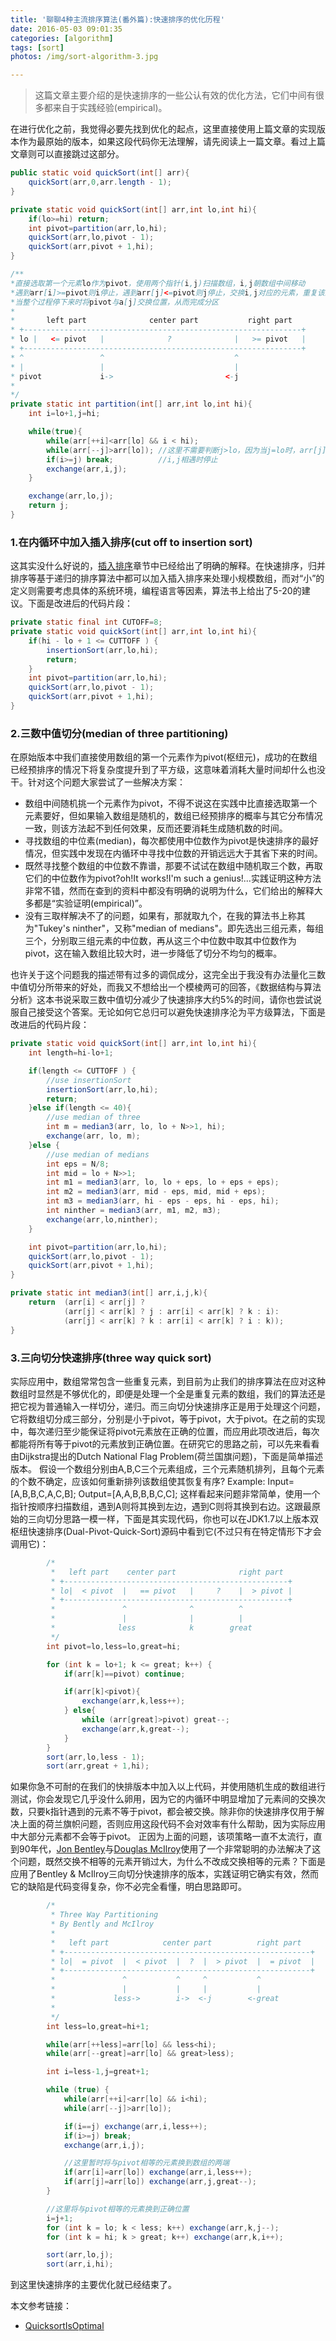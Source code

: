 ```yaml
---
title: '聊聊4种主流排序算法(番外篇):快速排序的优化历程'
date: 2016-05-03 09:01:35
categories: [algorithm]
tags: [sort]
photos: /img/sort-algorithm-3.jpg

---
```


> 这篇文章主要介绍的是快速排序的一些公认有效的优化方法，它们中间有很多都来自于实践经验(empirical)。

<!-- more -->

在进行优化之前，我觉得必要先找到优化的起点，这里直接使用上篇文章的实现版本作为最原始的版本，如果这段代码你无法理解，请先阅读上一篇文章。看过上篇文章则可以直接跳过这部分。

```java
public static void quickSort(int[] arr){
    quickSort(arr,0,arr.length - 1);
}

private static void quickSort(int[] arr,int lo,int hi){
    if(lo>=hi) return;
    int pivot=partition(arr,lo,hi);
    quickSort(arr,lo,pivot - 1);
    quickSort(arr,pivot + 1,hi);
}

/**
*直接选取第一个元素lo作为pivot，使用两个指针(i,j)扫描数组，i,j朝数组中间移动
*遇到arr[i]>=pivot则i停止，遇到arr[j]<=pivot则j停止，交换i,j对应的元素，重复该过程直到i,j相遇
*当整个过程停下来时将pivot与a[j]交换位置，从而完成分区
*
*       left part              center part           right part
* +--------------------------------------------------------------+
* lo |   <= pivot   |              ?              |   >= pivot   |
* +--------------------------------------------------------------+
* ^                 ^                             ^
* |                 |                             |
* pivot             i->                         <-j
*
*/
private static int partition(int[] arr,int lo,int hi){
    int i=lo+1,j=hi;

    while(true){
        while(arr[++i]<arr[lo] && i < hi);
        while(arr[--j]>arr[lo]); //这里不需要判断j>lo，因为当j=lo时，arr[j]>arr[lo]不可能成立
        if(i>=j) break; 		 //i,j相遇时停止
        exchange(arr,i,j);
    }

    exchange(arr,lo,j);
    return j;
}
```

### 1.在内循环中加入插入排序(cut off to insertion sort)
这其实没什么好说的，[插入排序](http://staynoob.cn/post/algorithm/%E8%81%8A%E8%81%8A%E4%B8%BB%E6%B5%81%E6%8E%92%E5%BA%8F%E7%AE%97%E6%B3%95-%E4%B8%8A/#三-插入-Insertion-排序)章节中已经给出了明确的解释。在快速排序，归并排序等基于递归的排序算法中都可以加入插入排序来处理小规模数组，而对“小”的定义则需要考虑具体的系统环境，编程语言等因素，算法书上给出了5-20的建议。下面是改进后的代码片段：
```java
private static final int CUTOFF=8;
private static void quickSort(int[] arr,int lo,int hi){
    if(hi - lo + 1 <= CUTTOFF ) {
    	insertionSort(arr,lo,hi);
        return;
    }
    int pivot=partition(arr,lo,hi);
    quickSort(arr,lo,pivot - 1);
    quickSort(arr,pivot + 1,hi);
}
```

### 2.三数中值切分(median of three partitioning)
在原始版本中我们直接使用数组的第一个元素作为pivot(枢纽元)，成功的在数组已经预排序的情况下将复杂度提升到了平方级，这意味着消耗大量时间却什么也没干。针对这个问题大家尝试了一些解决方案：
- 数组中间随机挑一个元素作为pivot，不得不说这在实践中比直接选取第一个元素要好，但如果输入数组是随机的，数组已经预排序的概率与其它分布情况一致，则该方法起不到任何效果，反而还要消耗生成随机数的时间。
- 寻找数组的中位素(median)，每次都使用中位数作为pivot是快速排序的最好情况，但实践中发现在内循环中寻找中位数的开销远远大于其省下来的时间。
- 既然寻找整个数组的中位数不靠谱，那要不试试在数组中随机取三个数，再取它们的中位数作为pivot?oh!It works!I'm such a genius!...实践证明这种方法非常不错，然而在查到的资料中都没有明确的说明为什么，它们给出的解释大多都是“实验证明(empirical)”。
- 没有三取样解决不了的问题，如果有，那就取九个，在我的算法书上称其为"Tukey's ninther"，又称"median of medians"。即先选出三组元素，每组三个，分别取三组元素的中位数，再从这三个中位数中取其中位数作为pivot，这在输入数组比较大时，进一步降低了切分不均匀的概率。

也许关于这个问题我的描述带有过多的调侃成分，这完全出于我没有办法量化三数中值切分所带来的好处，而我又不想给出一个模棱两可的回答，《数据结构与算法分析》这本书说采取三数中值切分减少了快速排序大约5%的时间，请你也尝试说服自己接受这个答案。无论如何它总归可以避免快速排序沦为平方级算法，下面是改进后的代码片段：
```java
private static void quickSort(int[] arr,int lo,int hi){
    int length=hi-lo+1;

    if(length <= CUTTOFF ) {
    	//use insertionSort
    	insertionSort(arr,lo,hi);
        return;
    }else if(length <= 40){
    	//use median of three
    	int m = median3(arr, lo, lo + N>>1, hi);
        exchange(arr, lo, m);
    }else {
    	//use median of medians
    	int eps = N/8;
        int mid = lo + N>>1;
        int m1 = median3(arr, lo, lo + eps, lo + eps + eps);
        int m2 = median3(arr, mid - eps, mid, mid + eps);
        int m3 = median3(arr, hi - eps - eps, hi - eps, hi);
        int ninther = median3(arr, m1, m2, m3);
        exchange(arr,lo,ninther);
    }

    int pivot=partition(arr,lo,hi);
    quickSort(arr,lo,pivot - 1);
    quickSort(arr,pivot + 1,hi);
}

private static int median3(int[] arr,i,j,k){
    return  (arr[i] < arr[j] ?
            (arr[j] < arr[k] ? j : arr[i] < arr[k] ? k : i):
            (arr[j] < arr[k] ? k : arr[i] < arr[k] ? i : k));
}
```

### 3.三向切分快速排序(three way quick sort)
实际应用中，数组常常包含一些重复元素，到目前为止我们的排序算法在应对这种数组时显然是不够优化的，即便是处理一个全是重复元素的数组，我们的算法还是把它视为普通输入一样切分，递归。而三向切分快速排序正是用于处理这个问题，它将数组切分成三部分，分别是小于pivot，等于pivot，大于pivot。在之前的实现中，每次递归至少能保证将pivot元素放在正确的位置，而应用此项改进后，每次都能将所有等于pivot的元素放到正确位置。在研究它的思路之前，可以先来看看由Dijkstra提出的Dutch National Flag Problem(荷兰国旗问题)，下面是简单描述版本。
假设一个数组分别由A,B,C三个元素组成，三个元素随机排列，且每个元素的个数不确定，应该如何重新排列该数组使其恢复有序?
Example:
Input=[A,B,B,C,A,C,B];
Output=[A,A,B,B,B,C,C];
这样看起来问题非常简单，使用一个指针按顺序扫描数组，遇到A则将其换到左边，遇到C则将其换到右边。这跟最原始的三向切分思路一模一样，下面是其实现代码，你也可以在JDK1.7以上版本双枢纽快速排序(Dual-Pivot-Quick-Sort)源码中看到它(不过只有在特定情形下才会调用它)：
```java
        /*
         *   left part    center part              right part
         * +--------------------------------------------------+
         * lo|  < pivot  |   == pivot   |     ?    |  > pivot |
         * +--------------------------------------------------+
         *               ^              ^          ^
         *               |              |          |
         *              less            k        great
         */
        int pivot=lo,less=lo,great=hi;

        for (int k = lo+1; k <= great; k++) {
            if(arr[k]==pivot) continue;

            if(arr[k]<pivot){
                exchange(arr,k,less++);
            } else{
                while (arr[great]>pivot) great--;
                exchange(arr,k,great--);
            }
        }
        sort(arr,lo,less - 1);
        sort(arr,great + 1,hi);
```
如果你急不可耐的在我们的快排版本中加入以上代码，并使用随机生成的数组进行测试，你会发现它几乎没什么卵用，因为它的内循环中明显增加了元素间的交换次数，只要k指针遇到的元素不等于pivot，都会被交换。除非你的快速排序仅用于解决上面的荷兰旗帜问题，否则应用这段代码不会对效率有什么帮助，因为实际应用中大部分元素都不会等于pivot。
正因为上面的问题，该项策略一直不太流行，直到90年代，[Jon Bentley](https://en.wikipedia.org/wiki/Jon_Bentley)与[Douglas McIlroy](https://en.wikipedia.org/wiki/Douglas_McIlroy)使用了一个非常聪明的办法解决了这个问题，既然交换不相等的元素开销过大，为什么不改成交换相等的元素？下面是应用了Bentley & McIlroy三向切分快速排序的版本，实践证明它确实有效，然而它的缺陷是代码变得复杂，你不必完全看懂，明白思路即可。
```java
        /*
         * Three Way Partitioning
         * By Bently and McIlroy
         *
         *   left part            center part          right part
         * +-------------------------------------------------------+
         * lo|  = pivot  |  < pivot  |  ?  |  > pivot  |  = pivot  |
         * +-------------------------------------------------------+
         *               ^           ^     ^           ^
         *               |           |     |           |
         *             less->        i->  <-j        <-great
         *
         */
        int less=lo,great=hi+1;

        while(arr[++less]=arr[lo] && less<hi);
        while(arr[--great]=arr[lo] && great>less);

        int i=less-1,j=great+1;

        while (true) {
            while(arr[++i]<arr[lo] && i<hi);
            while(arr[--j]>arr[lo]);

            if(i==j) exchange(arr,i,less++);
            if(i>=j) break;
            exchange(arr,i,j);

            //这里暂时将与pivot相等的元素换到数组的两端
            if(arr[i]=arr[lo]) exchange(arr,i,less++);
            if(arr[j]=arr[lo]) exchange(arr,j,great--);
        }

        //这里将与pivot相等的元素换到正确位置
        i=j+1;
        for (int k = lo; k < less; k++) exchange(arr,k,j--);
        for (int k = hi; k > great; k++) exchange(arr,k,i++);

        sort(arr,lo,j);
        sort(arr,i,hi);
```
到这里快速排序的主要优化就已经结束了。

本文参考链接：
- [QuicksortIsOptimal](http://www.sorting-algorithms.com/static/QuicksortIsOptimal.pdf)
